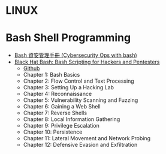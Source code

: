 # LINUX

# Bash Shell Programming
- [Bash 資安管理手冊 (Cybersecurity Ops with bash)](https://www.tenlong.com.tw/products/9789865023232?list_name=srh)
- [Black Hat Bash: Bash Scripting for Hackers and Pentesters]()
  - [Github](https://github.com/dolevf/Black-Hat-Bash)
  - Chapter 1: Bash Basics
  - Chapter 2: Flow Control and Text Processing
  - Chapter 3: Setting Up a Hacking Lab
  - Chapter 4: Reconnaissance
  - Chapter 5: Vulnerability Scanning and Fuzzing
  - Chapter 6: Gaining a Web Shell
  - Chapter 7: Reverse Shells
  - Chapter 8: Local Information Gathering
  - Chapter 9: Privilege Escalation
  - Chapter 10: Persistence
  - Chapter 11: Lateral Movement and Network Probing
  - Chapter 12: Defensive Evasion and Exfiltration
